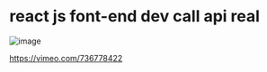 # react js font-end dev call api real

![image](https://user-images.githubusercontent.com/93527267/182178305-8c37ecba-756b-4fca-ae6d-44e4e0497eba.png)

https://vimeo.com/736778422

